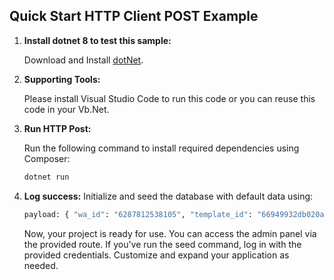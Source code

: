 ## Quick Start HTTP Client POST Example

1. **Install dotnet 8 to test this sample:**

    Download and Install [dotNet](https://dotnet.microsoft.com/en-us/download).

2. **Supporting Tools:**

    Please install Visual Studio Code to run this code or you can reuse this code in your Vb.Net.

3. **Run HTTP Post:**

    Run the following command to install required dependencies using Composer:

    ```bash
    dotnet run
    ```

4. **Log success:**
   Initialize and seed the database with default data using:

    ```bash
    payload: { "wa_id": "6287812538105", "template_id": "66949932db020a0e202048ae", "components": [] } {"messaging_product":"whatsapp","contacts":[{"input":"6287812538105","wa_id":"6287812538105"}],"messages":[{"id":"wamid.HBgNNjI4NzgxMjUzODEwNRUCABEYEjBFQzkwNTA0MDY4MzI4MTYxQgA=","message_status":"accepted"}]}
    ```

    Now, your project is ready for use. You can access the admin panel via the provided route. If you've run the seed command, log in with the provided credentials. Customize and expand your application as needed.